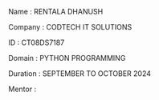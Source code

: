 Name : RENTALA DHANUSH

Company : CODTECH IT SOLUTIONS

ID : CT08DS7187

Domain : PYTHON PROGRAMMING

Duration : SEPTEMBER TO OCTOBER 2024

Mentor : 
